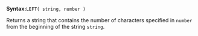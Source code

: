 **Syntax:**`LEFT( string, number )`

Returns a string that contains the number of characters specified in `number` from the beginning of the string `string`.